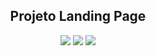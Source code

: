 <h2 align="center">  Projeto Landing Page </h2>
<p align="center">
  <img src="https://img.shields.io/github/issues/the4nna/landing-page"> 
  <img src="https://img.shields.io/github/stars/the4nna/landing-page"> 
  <img src="https://img.shields.io/github/forks/the4nna/landing-page?color=purple">
</p>

